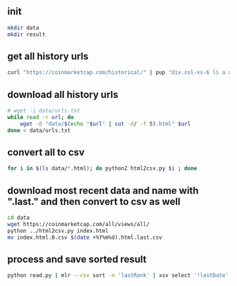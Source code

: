 ## init
```bash
mkdir data
mkdir result
```

## get all history urls
```bash
curl "https://coinmarketcap.com/historical/" | pup "div.col-xs-6 li a attr{href}" | awk '$0="https://coinmarketcap.com"$0' > urls.txt
```

## download all history urls
```bash
# wget -i data/urls.txt
while read -r url; do
    wget -O "data/$(echo "$url" | cut -d/ -f 5).html" $url
done < data/urls.txt
```

## convert all to csv
```bash
for i in $(ls data/*.html); do python2 html2csv.py $i ; done
```

## download most recent data and name with ".last." and then convert to csv as well
```bash
cd data
wget https://coinmarketcap.com/all/views/all/
python ../html2csv.py index.html
mv index.html.0.csv $(date +%Y%m%d).html.last.csv
```

## process and save sorted result
```bash
python read.py | mlr --csv sort -n 'lastRank' | xsv select '!lastDate' > result/sorted.csv
```
